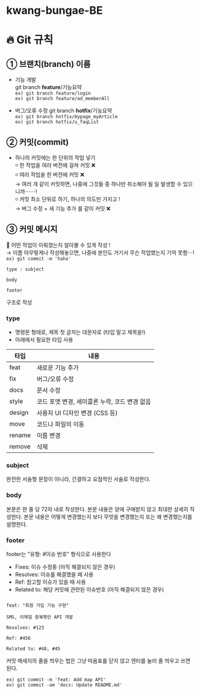 # kwang-bungae-BE



# 🔥 Git 규칙 

## ① 브랜치(branch) 이름 
- 기능 개발  
  git branch **feature**/기능요약  
  `ex) git branch feature/login`   
  `ex) git branch feature/ad_memberAll` 
 
- 버그/오류 수정
  git branch **hotfix**/기능요약  
  `ex) git branch hotfix/mypage_myArticle`   
  `ex) git branch hotfix/u_faqList`  

## ② 커밋(commit)
- 하나의 커밋에는 한 단위의 작업 넣기  
  ◽ 한 작업을 여러 버전에 걸쳐 커밋 ❌  
  ◽ 여러 작업을 한 버전에 커밋 ❌   
    → 여러 개 같이 커밋하면, 나중에 그것들 중 하나만 취소해야 될 일 발생할 수 있으니까⋯⋯!   
  ◽ 커밋 최소 단위로 하기, 하나의 의도만 가지고 !  
    → 버그 수정 + 새 기능 추가 를 같이 커밋 ❌ 

## ③ 커밋 메시지
🌟 어떤 작업이 이뤄졌는지 알아볼 수 있게 작성 !  
→ 이름 아무렇게나 작성해놓으면, 나중에 본인도 거기서 무슨 작업했는지 기억 못함⋯!   
`ex) git commit -m 'haha'` 

``` 
type : subject

body 

footer
``` 
구조로 작성

### type
- 명령문 형태로, 제목 첫 글자는 대문자로 (타입 말고 제목을!)
- 아래에서 필요한 타입 사용 
  
|타입|내용|
|------|------|
|feat|새로운 기능 추가|
|fix| 버그/오류 수정|
|docs| 문서 수정 |
|style| 코드 포맷 변경, 세미콜론 누락, 코드 변경 없음|
|design| 사용자 UI 디자인 변경 (CSS 등)|
|move| 코드나 파일의 이동|
|rename| 이름 변경|
|remove| 삭제|  
### subject
완전한 서술형 문장이 아니라, 간결하고 요점적인 서술로 작성한다.


### body
본문은 한 줄 당 72자 내로 작성한다.
본문 내용은 양에 구애받지 않고 최대한 상세히 작성한다.
본문 내용은 어떻게 변경했는지 보다 무엇을 변경했는지 또는 왜 변경했는지를 설명한다.

### footer
footer는 "유형: #이슈 번호" 형식으로 사용한다
- Fixes: 이슈 수정중 (아직 해결되지 않은 경우)
- Resolves: 이슈를 해결했을 때 사용
- Ref: 참고할 이슈가 있을 때 사용
- Related to: 해당 커밋에 관련된 이슈번호 (아직 해결되지 않은 경우)


### 
``` 
feat: "회원 가입 기능 구현"

SMS, 이메일 중복확인 API 개발

Resolves: #123

Ref: #456

Related to: #48, #45
```  

커밋 메세지의 줄을 띄우는 법은 그냥 따옴표를 닫지 않고 엔터를 눌러 줄 띄우고 쓰면 된다.


`ex) git commit -m 'feat: Add map API'`  
`ex) git commit -am 'docs: Update README.md'`  
